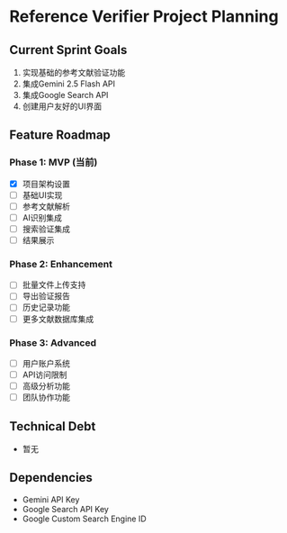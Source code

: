 # Reference Verifier Project Planning

## Current Sprint Goals
1. 实现基础的参考文献验证功能
2. 集成Gemini 2.5 Flash API
3. 集成Google Search API
4. 创建用户友好的UI界面

## Feature Roadmap

### Phase 1: MVP (当前)
- [x] 项目架构设置
- [ ] 基础UI实现
- [ ] 参考文献解析
- [ ] AI识别集成
- [ ] 搜索验证集成
- [ ] 结果展示

### Phase 2: Enhancement
- [ ] 批量文件上传支持
- [ ] 导出验证报告
- [ ] 历史记录功能
- [ ] 更多文献数据库集成

### Phase 3: Advanced
- [ ] 用户账户系统
- [ ] API访问限制
- [ ] 高级分析功能
- [ ] 团队协作功能

## Technical Debt
- 暂无

## Dependencies
- Gemini API Key
- Google Search API Key
- Google Custom Search Engine ID